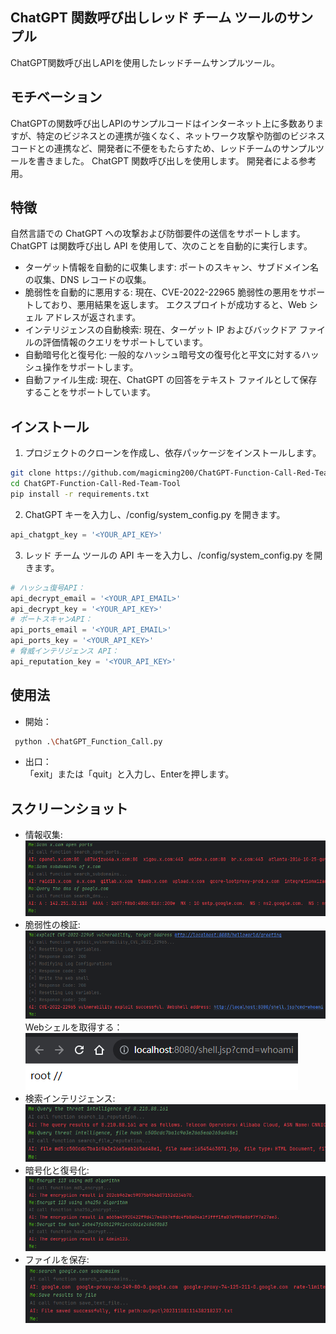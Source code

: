 ## ChatGPT 関数呼び出しレッド チーム ツールのサンプル
ChatGPT関数呼び出しAPIを使用したレッドチームサンプルツール。
## モチベーション
ChatGPTの関数呼び出しAPIのサンプルコードはインターネット上に多数ありますが、特定のビジネスとの連携が強くなく、ネットワーク攻撃や防御のビジネスコードとの連携など、開発者に不便をもたらすため、レッドチームのサンプルツールを書きました。 ChatGPT 関数呼び出しを使用します。 開発者による参考用。
## 特徴
自然言語での ChatGPT への攻撃および防御要件の送信をサポートします。ChatGPT は関数呼び出し API を使用して、次のことを自動的に実行します。
- ターゲット情報を自動的に収集します: ポートのスキャン、サブドメイン名の収集、DNS レコードの収集。
- 脆弱性を自動的に悪用する: 現在、CVE-2022-22965 脆弱性の悪用をサポートしており、悪用結果を返します。 エクスプロイトが成功すると、Web シェル アドレスが返されます。
- インテリジェンスの自動検索: 現在、ターゲット IP およびバックドア ファイルの評価情報のクエリをサポートしています。
- 自動暗号化と復号化: 一般的なハッシュ暗号文の復号化と平文に対するハッシュ操作をサポートします。
- 自動ファイル生成: 現在、ChatGPT の回答をテキスト ファイルとして保存することをサポートしています。
## インストール
1. プロジェクトのクローンを作成し、依存パッケージをインストールします。
```bash
git clone https://github.com/magicming200/ChatGPT-Function-Call-Red-Team-Tool.git
cd ChatGPT-Function-Call-Red-Team-Tool
pip install -r requirements.txt
```
2. ChatGPT キーを入力し、/config/system_config.py を開きます。
```python
api_chatgpt_key = '<YOUR_API_KEY>'
```
3. レッド チーム ツールの API キーを入力し、/config/system_config.py を開きます。
```python
# ハッシュ復号API：
api_decrypt_email = '<YOUR_API_EMAIL>'
api_decrypt_key = '<YOUR_API_KEY>'
# ポートスキャンAPI：
api_ports_email = '<YOUR_API_EMAIL>'
api_ports_key = '<YOUR_API_KEY>'
# 脅威インテリジェンス API：
api_reputation_key = '<YOUR_API_KEY>'
```
## 使用法
- 開始：  
```bash
 python .\ChatGPT_Function_Call.py
```  
- 出口：  
「exit」または「quit」と入力し、Enterを押します。
## スクリーンショット
- 情報収集: 
![info gather](readme_pics/info_gather.png)  
- 脆弱性の検証:
![exploit vulnerability](readme_pics/exploit_vul_1.png)  
Webシェルを取得する：  
![exploit vulnerability](readme_pics/exploit_vul_2.png)  
- 検索インテリジェンス:  
![search intelligence](readme_pics/intelligence.png)  
- 暗号化と復号化:  
![encrypt and decrypt](readme_pics/encrypt_decrypt.png)  
- ファイルを保存:  
![save file ](readme_pics/save_file.png)
